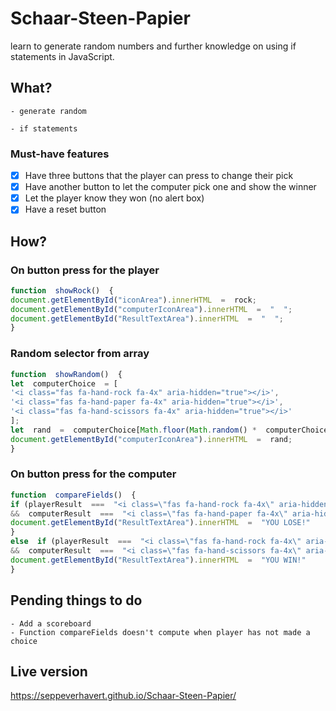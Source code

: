 #  Schaar-Steen-Papier

learn to generate random numbers and further knowledge on using if statements in JavaScript.  

##  What?

	- generate random

	- if statements

### Must-have features

- [x] Have three buttons that the player can press to change their pick
- [x] Have another button to let the computer pick one and show the winner
- [x] Let the player know they won (no alert box)
- [x] Have a reset button
  
## How?

### On button press for the player
``` javascript
function  showRock()  {
document.getElementById("iconArea").innerHTML  =  rock;
document.getElementById("computerIconArea").innerHTML  =  "  ";
document.getElementById("ResultTextArea").innerHTML  =  "  ";
}
``` 

### Random selector from array
``` javascript
function  showRandom()  {
let  computerChoice  = [
'<i class="fas fa-hand-rock fa-4x" aria-hidden="true"></i>',
'<i class="fas fa-hand-paper fa-4x" aria-hidden="true"></i>',
'<i class="fas fa-hand-scissors fa-4x" aria-hidden="true"></i>'
];
let  rand  =  computerChoice[Math.floor(Math.random() *  computerChoice.length)];
document.getElementById("computerIconArea").innerHTML  =  rand;
}
``` 
### On button press for the computer

``` javascript
function  compareFields()  {
if (playerResult  ===  "<i class=\"fas fa-hand-rock fa-4x\" aria-hidden=\"true\"></i>"  
&&  computerResult  ===  "<i class=\"fas fa-hand-paper fa-4x\" aria-hidden=\"true\"></i>") {
document.getElementById("ResultTextArea").innerHTML  =  "YOU LOSE!"
} 
else  if (playerResult  ===  "<i class=\"fas fa-hand-rock fa-4x\" aria-hidden=\"true\"></i>"  
&&  computerResult  ===  "<i class=\"fas fa-hand-scissors fa-4x\" aria-hidden=\"true\"></i>") {
document.getElementById("ResultTextArea").innerHTML  =  "YOU WIN!"
}
```
## Pending things to do
	- Add a scoreboard
	- Function compareFields doesn't compute when player has not made a choice
## Live version
https://seppeverhavert.github.io/Schaar-Steen-Papier/

